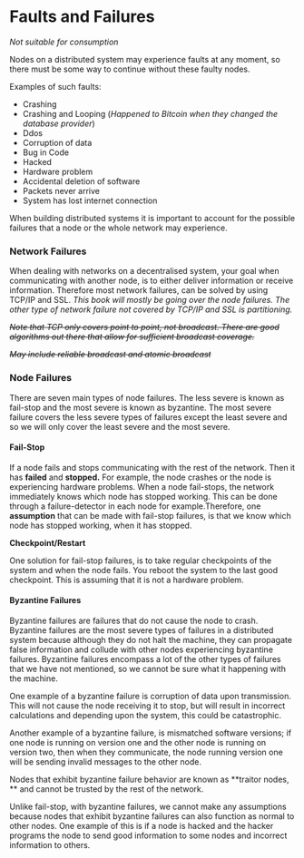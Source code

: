 # Faults and Failures

_Not suitable for consumption_

Nodes on a distributed system may experience faults at any moment, so there must be some way to continue without these faulty nodes.

Examples of such faults:

* Crashing
* Crashing and Looping \(_Happened to Bitcoin when they changed the database provider_\)
* Ddos
* Corruption of data
* Bug in Code
* Hacked
* Hardware problem
* Accidental deletion of software
* Packets never arrive
* System has lost internet connection

When building distributed systems it is important to account for the possible failures that a node or the whole network may experience.

### Network Failures

When dealing with networks on a decentralised system, your goal when communicating with another node, is to either deliver information or receive information. Therefore most network failures, can be solved by using TCP/IP and SSL. _This book will mostly be going over the node failures. The other type of network failure not covered by TCP/IP and SSL is partitioning._

~~_Note that TCP only covers point to point, not broadcast. There are good algorithms out there that allow for sufficient broadcast coverage._~~

~~_May include reliable broadcast and atomic broadcast_~~

### **Node Failures**

There are seven main types of node failures. The less severe is known as fail-stop and the most severe is known as byzantine. The most severe failure covers the less severe types of failures except the least severe and so we will only cover the least severe and the most severe.

#### Fail-Stop

If a node fails and stops communicating with the rest of the network. Then it has **failed** and **stopped.** For example, the node crashes or the node is experiencing hardware problems. When a node fail-stops, the network immediately knows which node has stopped working. This can be done through a failure-detector in each node for example.Therefore, one **assumption** that can be made with fail-stop failures, is that we know which node has stopped working, when it has stopped.

**Checkpoint/Restart**

One solution for fail-stop failures, is to take regular checkpoints of the system and when the node fails. You reboot the system to the last good checkpoint. This is assuming that it is not a hardware problem.

#### **Byzantine Failures**

Byzantine failures are failures that do not cause the node to crash. Byzantine failures are the most severe types of failures in a distributed system because although they do not halt the machine, they can propagate false information and collude with other nodes experiencing byzantine failures. Byzantine failures encompass a lot of the other types of failures that we have not mentioned, so we cannot be sure what it happening with the machine.

One example of a byzantine failure is corruption of data upon transmission. This will not cause the node receiving it to stop, but will result in incorrect calculations and depending upon the system, this could be catastrophic.

Another example of a byzantine failure, is mismatched software versions; if one node is running on version one and the other node is running on version two, then when they communicate, the node running version one will be sending invalid messages to the other node.

Nodes that exhibit byzantine failure behavior are known as **traitor nodes, ** and cannot be trusted by the rest of the network.

Unlike fail-stop, with byzantine failures, we cannot make any assumptions because nodes that exhibit byzantine failures can also function as normal to other nodes. One example of this is if a node is hacked and the hacker programs the node to send good information to some nodes and incorrect information to others.

